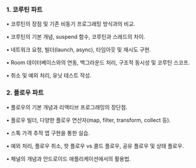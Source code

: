 
### 1. **코루틴 파트**

• 코루틴의 장점 및 기존 비동기 프로그래밍 방식과의 비교.

• 코루틴의 기본 개념, suspend 함수, 코루틴과 스레드의 차이.

• 네트워크 요청, 빌더(launch, async), 타임아웃 및 재시도 구현.

• Room 데이터베이스와의 연동, 백그라운드 처리, 구조적 동시성 및 코루틴 스코프.

• 취소 및 예외 처리, 유닛 테스트 작성.

### 2. **플로우 파트**

• 플로우의 기본 개념과 리액티브 프로그래밍의 장단점.

• 플로우 빌더, 다양한 플로우 연산자(map, filter, transform, collect 등).

• 스톡 가격 추적 앱 구현을 통한 실습.

• 예외 처리, 플로우 취소, 핫 플로우 vs 콜드 플로우, 공유 플로우 및 상태 플로우.

• 채널의 개념과 안드로이드 애플리케이션에서의 활용법.